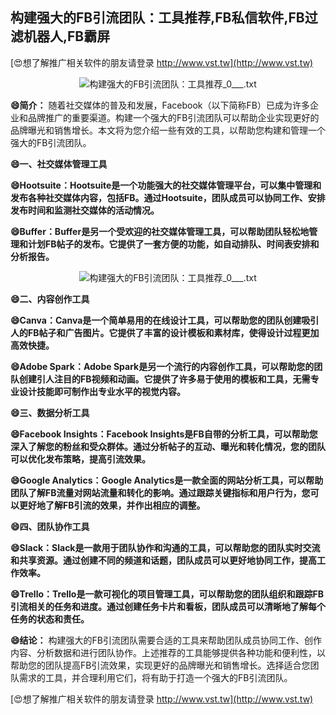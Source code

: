 ## **构建强大的FB引流团队：工具推荐,FB私信软件,FB过滤机器人,FB霸屏**

[😍想了解推广相关软件的朋友请登录 http://www.vst.tw](http://www.vst.tw)

 <center><img src="https://vst.tw/MP4/tuiguang/png/2.png" alt="构建强大的FB引流团队：工具推荐_0___.txt"></center>

**😄简介：**
随着社交媒体的普及和发展，Facebook（以下简称FB）已成为许多企业和品牌推广的重要渠道。构建一个强大的FB引流团队可以帮助企业实现更好的品牌曝光和销售增长。本文将为您介绍一些有效的工具，以帮助您构建和管理一个强大的FB引流团队。

**😄一、社交媒体管理工具**

**😄Hootsuite：Hootsuite是一个功能强大的社交媒体管理平台，可以集中管理和发布各种社交媒体内容，包括FB。通过Hootsuite，团队成员可以协同工作、安排发布时间和监测社交媒体的活动情况。**

**😄Buffer：Buffer是另一个受欢迎的社交媒体管理工具，可以帮助团队轻松地管理和计划FB帖子的发布。它提供了一套方便的功能，如自动排队、时间表安排和分析报告。**

 <center><img src="https://vst.tw/MP4/tuiguang/png/4.png" alt="构建强大的FB引流团队：工具推荐_0___.txt"></center>

**😄二、内容创作工具**

**😄Canva：Canva是一个简单易用的在线设计工具，可以帮助您的团队创建吸引人的FB帖子和广告图片。它提供了丰富的设计模板和素材库，使得设计过程更加高效快捷。**

**😄Adobe Spark：Adobe Spark是另一个流行的内容创作工具，可以帮助您的团队创建引人注目的FB视频和动画。它提供了许多易于使用的模板和工具，无需专业设计技能即可制作出专业水平的视觉内容。**

**😄三、数据分析工具**

**😄Facebook Insights：Facebook Insights是FB自带的分析工具，可以帮助您深入了解您的粉丝和受众群体。通过分析帖子的互动、曝光和转化情况，您的团队可以优化发布策略，提高引流效果。**

**😄Google Analytics：Google Analytics是一款全面的网站分析工具，可以帮助团队了解FB流量对网站流量和转化的影响。通过跟踪关键指标和用户行为，您可以更好地了解FB引流的效果，并作出相应的调整。**

**😄四、团队协作工具**

**😄Slack：Slack是一款用于团队协作和沟通的工具，可以帮助您的团队实时交流和共享资源。通过创建不同的频道和话题，团队成员可以更好地协同工作，提高工作效率。**

**😄Trello：Trello是一款可视化的项目管理工具，可以帮助您的团队组织和跟踪FB引流相关的任务和进度。通过创建任务卡片和看板，团队成员可以清晰地了解每个任务的状态和责任。**

**😄结论：**
构建强大的FB引流团队需要合适的工具来帮助团队成员协同工作、创作内容、分析数据和进行团队协作。上述推荐的工具能够提供各种功能和便利性，以帮助您的团队提高FB引流效果，实现更好的品牌曝光和销售增长。选择适合您团队需求的工具，并合理利用它们，将有助于打造一个强大的FB引流团队。

[😍想了解推广相关软件的朋友请登录 http://www.vst.tw](http://www.vst.tw)



